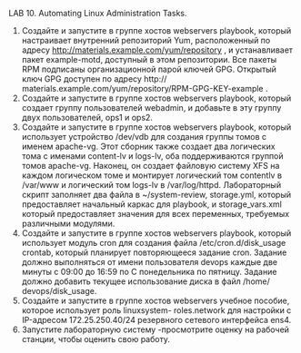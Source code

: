 LAB 10. Automating Linux Administration Tasks.

1. Создайте и запустите в группе хостов webservers playbook, который настраивает
внутренний репозиторий Yum, расположенный по адресу http://materials.example.com/yum/repository ,
и устанавливает пакет example-motd, доступный в этом репозитории. Все пакеты RPM
подписаны организационной парой ключей GPG. Открытый ключ GPG доступен по адресу http://
materials.example.com/yum/repository/RPM-GPG-KEY-example .
2. Создайте и запустите в группе хостов webservers playbook, который создает
группу пользователей webadmin, и добавьте в эту группу двух пользователей, ops1 и ops2.
3. Создайте и запустите в группе хостов webservers playbook, который использует устройство /dev/vdb
для создания группы томов с именем apache-vg. Этот сборник также создает два логических
тома с именами content-lv и logs-lv, оба поддерживаются группой томов apache-vg.
Наконец, он создает файловую систему XFS на каждом логическом томе и монтирует
логический том contentlv в /var/www и логический том logs-lv в /var/log/httpd.
Лабораторный скрипт заполняет два файла в ~/system-review, storage.yml, который предоставляет
начальный каркас для playbook, и storage_vars.xml который предоставляет значения для всех
переменных, требуемых различными модулями.
4. Создайте и запустите в группе хостов webservers playbook, который использует модуль cron
для создания файла /etc/cron.d/disk_usage crontab, который планирует повторяющееся задание cron.
Задание должно выполняться от имени пользователя devops каждые две минуты с 09:00 до 16:59 по
С понедельника по пятницу. Задание должно добавить текущее использование диска в файл /home/
devops/disk_usage.
5. Создайте и запустите в группе хостов webservers учебное пособие, которое использует роль linuxsystem-
roles.network для настройки с IP-адресом 172.25.250.40/24
резервного сетевого интерфейса ens4.
6. Запустите лабораторную систему -просмотрите оценку на рабочей станции, чтобы оценить свою работу.